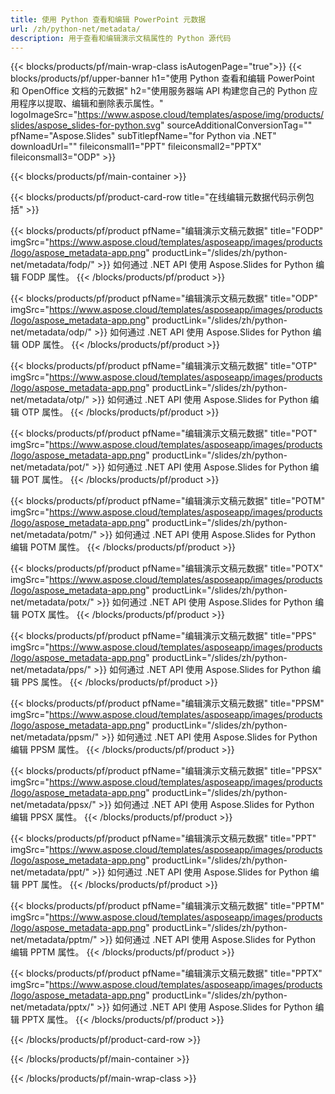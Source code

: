 ```yaml
---
title: 使用 Python 查看和编辑 PowerPoint 元数据
url: /zh/python-net/metadata/
description: 用于查看和编辑演示文稿属性的 Python 源代码
---
```


{{< blocks/products/pf/main-wrap-class isAutogenPage="true">}}
{{< blocks/products/pf/upper-banner h1="使用 Python 查看和编辑 PowerPoint 和 OpenOffice 文档的元数据" h2="使用服务器端 API 构建您自己的 Python 应用程序以提取、编辑和删除表示属性。" logoImageSrc="https://www.aspose.cloud/templates/aspose/img/products/slides/aspose_slides-for-python.svg" sourceAdditionalConversionTag="" pfName="Aspose.Slides" subTitlepfName="for Python via .NET" downloadUrl="" fileiconsmall1="PPT" fileiconsmall2="PPTX" fileiconsmall3="ODP" >}}

{{< blocks/products/pf/main-container >}}

{{< blocks/products/pf/product-card-row title="在线编辑元数据代码示例包括" >}}

{{< blocks/products/pf/product pfName="编辑演示文稿元数据" title="FODP" imgSrc="https://www.aspose.cloud/templates/asposeapp/images/products/logo/aspose_metadata-app.png" productLink="/slides/zh/python-net/metadata/fodp/" >}}
如何通过 .NET API 使用 Aspose.Slides for Python 编辑 FODP 属性。
{{< /blocks/products/pf/product >}}

{{< blocks/products/pf/product pfName="编辑演示文稿元数据" title="ODP" imgSrc="https://www.aspose.cloud/templates/asposeapp/images/products/logo/aspose_metadata-app.png" productLink="/slides/zh/python-net/metadata/odp/" >}}
如何通过 .NET API 使用 Aspose.Slides for Python 编辑 ODP 属性。
{{< /blocks/products/pf/product >}}

{{< blocks/products/pf/product pfName="编辑演示文稿元数据" title="OTP" imgSrc="https://www.aspose.cloud/templates/asposeapp/images/products/logo/aspose_metadata-app.png" productLink="/slides/zh/python-net/metadata/otp/" >}}
如何通过 .NET API 使用 Aspose.Slides for Python 编辑 OTP 属性。
{{< /blocks/products/pf/product >}}

{{< blocks/products/pf/product pfName="编辑演示文稿元数据" title="POT" imgSrc="https://www.aspose.cloud/templates/asposeapp/images/products/logo/aspose_metadata-app.png" productLink="/slides/zh/python-net/metadata/pot/" >}}
如何通过 .NET API 使用 Aspose.Slides for Python 编辑 POT 属性。
{{< /blocks/products/pf/product >}}

{{< blocks/products/pf/product pfName="编辑演示文稿元数据" title="POTM" imgSrc="https://www.aspose.cloud/templates/asposeapp/images/products/logo/aspose_metadata-app.png" productLink="/slides/zh/python-net/metadata/potm/" >}}
如何通过 .NET API 使用 Aspose.Slides for Python 编辑 POTM 属性。
{{< /blocks/products/pf/product >}}

{{< blocks/products/pf/product pfName="编辑演示文稿元数据" title="POTX" imgSrc="https://www.aspose.cloud/templates/asposeapp/images/products/logo/aspose_metadata-app.png" productLink="/slides/zh/python-net/metadata/potx/" >}}
如何通过 .NET API 使用 Aspose.Slides for Python 编辑 POTX 属性。
{{< /blocks/products/pf/product >}}

{{< blocks/products/pf/product pfName="编辑演示文稿元数据" title="PPS" imgSrc="https://www.aspose.cloud/templates/asposeapp/images/products/logo/aspose_metadata-app.png" productLink="/slides/zh/python-net/metadata/pps/" >}}
如何通过 .NET API 使用 Aspose.Slides for Python 编辑 PPS 属性。
{{< /blocks/products/pf/product >}}

{{< blocks/products/pf/product pfName="编辑演示文稿元数据" title="PPSM" imgSrc="https://www.aspose.cloud/templates/asposeapp/images/products/logo/aspose_metadata-app.png" productLink="/slides/zh/python-net/metadata/ppsm/" >}}
如何通过 .NET API 使用 Aspose.Slides for Python 编辑 PPSM 属性。
{{< /blocks/products/pf/product >}}

{{< blocks/products/pf/product pfName="编辑演示文稿元数据" title="PPSX" imgSrc="https://www.aspose.cloud/templates/asposeapp/images/products/logo/aspose_metadata-app.png" productLink="/slides/zh/python-net/metadata/ppsx/" >}}
如何通过 .NET API 使用 Aspose.Slides for Python 编辑 PPSX 属性。
{{< /blocks/products/pf/product >}}

{{< blocks/products/pf/product pfName="编辑演示文稿元数据" title="PPT" imgSrc="https://www.aspose.cloud/templates/asposeapp/images/products/logo/aspose_metadata-app.png" productLink="/slides/zh/python-net/metadata/ppt/" >}}
如何通过 .NET API 使用 Aspose.Slides for Python 编辑 PPT 属性。
{{< /blocks/products/pf/product >}}

{{< blocks/products/pf/product pfName="编辑演示文稿元数据" title="PPTM" imgSrc="https://www.aspose.cloud/templates/asposeapp/images/products/logo/aspose_metadata-app.png" productLink="/slides/zh/python-net/metadata/pptm/" >}}
如何通过 .NET API 使用 Aspose.Slides for Python 编辑 PPTM 属性。
{{< /blocks/products/pf/product >}}

{{< blocks/products/pf/product pfName="编辑演示文稿元数据" title="PPTX" imgSrc="https://www.aspose.cloud/templates/asposeapp/images/products/logo/aspose_metadata-app.png" productLink="/slides/zh/python-net/metadata/pptx/" >}}
如何通过 .NET API 使用 Aspose.Slides for Python 编辑 PPTX 属性。
{{< /blocks/products/pf/product >}}



{{< /blocks/products/pf/product-card-row >}}

{{< /blocks/products/pf/main-container >}}
    
{{< /blocks/products/pf/main-wrap-class >}}